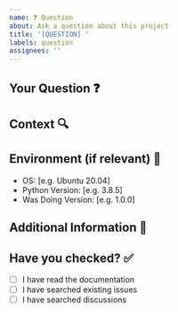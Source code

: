 ```yaml
---
name: ❓ Question
about: Ask a question about this project
title: '[QUESTION] '
labels: question
assignees: ''
---
```


## Your Question ❓
<!-- A clear and concise question -->

## Context 🔍
<!-- What are you trying to achieve? What have you tried? -->

## Environment (if relevant) 🔧
<!-- Please complete any relevant information -->
- OS: [e.g. Ubuntu 20.04]
- Python Version: [e.g. 3.8.5]
- Was Doing Version: [e.g. 1.0.0]

## Additional Information 📝
<!-- Add any other context or screenshots about your question here -->

## Have you checked? ✅
<!-- Put an `x` in all the boxes that apply -->
- [ ] I have read the documentation
- [ ] I have searched existing issues
- [ ] I have searched discussions
